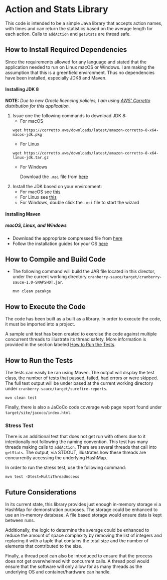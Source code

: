 # Action and Stats Library
This code is intended to be a simple Java library that accepts action names, with times and 
can return the statistics based on the average length for each action. Calls to `addAction` 
and `getStats` are thread safe.

## How to Install Required Dependencies
Since the requirements allowed for any language and stated that the application needed to run on Linux
macOS or Windows. I am making the assumption that this is a greenfield environment. Thus no dependencies have 
been installed, especially JDK8 and Maven.

#### Installing JDK 8
**NOTE:** *Due to new Oracle licencing policies, I am using 
[AWS' Corretto](https://docs.aws.amazon.com/corretto/latest/corretto-8-ug/downloads-list.html) 
distribution for this application.* 

1. Issue one the following commands to download JDK 8:
    - For macOS
    ```
    wget https://corretto.aws/downloads/latest/amazon-corretto-8-x64-macos-jdk.pkg
    ```
    - For Linux 
    ```
    wget https://corretto.aws/downloads/latest/amazon-corretto-8-x64-linux-jdk.tar.gz
    ```
    - For Windows
      
        Download the `.msi` file from [here](https://docs.aws.amazon.com/corretto/latest/corretto-8-ug/downloads-list.html)
1.  Install the JDK based on your environment:
    - For macOS see [this](https://docs.aws.amazon.com/corretto/latest/corretto-8-ug/macos-install.html)
    - For Linux see [this](https://docs.aws.amazon.com/corretto/latest/corretto-8-ug/generic-linux-install.html)
    - For Windows, double click the `.msi` file to start the wizard

#### Installing Maven

##### macOS, Linux, and Windows
- Download the appropriate compressed file from [here](https://maven.apache.org/download.cgi)
- Follow the installation guides for your OS [here](https://maven.apache.org/install.html)

## How to Compile and Build Code
- The following command will build the JAR file located in this director,
under the current working directory `cranberry-sauce/target/cranberry-sauce-1.0-SNAPSHOT.jar`.

    ```
    mvn clean pacakge
    ```

## How to Execute the Code
The code has been built as a built as a library. In order to execute the code, it must be imported
into a project.

A sample unit test has been created to exercise the code against multiple concurrent threads to
illustrate its thread safety. More information is provided in the section labeled [How 
to Run the Tests](#how-to-run-the-tests).


## How to Run the Tests
The tests can easily be ran using Maven. The output will display the test class, the number of tests
that passed, failed, had errors or were skipped. The full test output will be under based at the current
working directory under `cranberry-sauce/target/surefire-reports`.

    
    mvn clean test
    

Finally, there is also a JaCoCo code coverage web page report found under `target/site/jacoco/index.html`.

### Stress Test
There is an additional test that does not get run with others due to it intentionally not following
the naming convention. This test has many threads making calls to `addAction`. There are several threads
that call into `getStats`. The output, via STDOUT, illustrates how these threads are concurrently accessing
the underlying HashMap. 

In order to run the stress test, use the following command:

```
mvn test -Dtest=MultiThreadAccess
```

## Future Considerations
In its current state, this library provides just enough in-memory storage vi a HashMap for 
demonstration purposes. The storage could be enhanced to use an in-memory database. A file
based storage would ensure data is kept between runs.

Additionally, the logic to determine the average could be enhanced to reduce the amount of 
space complexity by removing the list of integers and replacing it with a tuple that contains
the total size and the number of elements that contributed to the size. 

Finally, a thread pool can also be introduced to ensure that the process does not get overwhelmed
with concurrent calls. A thread pool would ensure that the software will only allow for as 
many threads as the underlying OS and container/hardware can handle.
